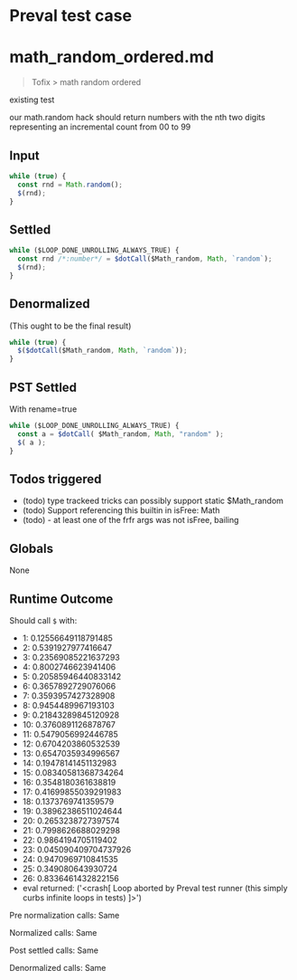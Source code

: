 # Preval test case

# math_random_ordered.md

> Tofix > math random ordered
>
>

existing test

our math.random hack should return numbers with the nth two digits representing
an incremental count from 00 to 99

## Input

`````js filename=intro
while (true) {
  const rnd = Math.random();
  $(rnd);
}
`````


## Settled


`````js filename=intro
while ($LOOP_DONE_UNROLLING_ALWAYS_TRUE) {
  const rnd /*:number*/ = $dotCall($Math_random, Math, `random`);
  $(rnd);
}
`````


## Denormalized
(This ought to be the final result)

`````js filename=intro
while (true) {
  $($dotCall($Math_random, Math, `random`));
}
`````


## PST Settled
With rename=true

`````js filename=intro
while ($LOOP_DONE_UNROLLING_ALWAYS_TRUE) {
  const a = $dotCall( $Math_random, Math, "random" );
  $( a );
}
`````


## Todos triggered


- (todo) type trackeed tricks can possibly support static $Math_random
- (todo) Support referencing this builtin in isFree: Math
- (todo) - at least one of the frfr args was not isFree, bailing


## Globals


None


## Runtime Outcome


Should call `$` with:
 - 1: 0.12556649118791485
 - 2: 0.5391927977416647
 - 3: 0.23569085221637293
 - 4: 0.8002746623941406
 - 5: 0.20585946440833142
 - 6: 0.3657892729076066
 - 7: 0.3593957427328908
 - 8: 0.9454489967193103
 - 9: 0.21843289845120928
 - 10: 0.3760891126878767
 - 11: 0.5479056992446785
 - 12: 0.6704203860532539
 - 13: 0.6547035934996567
 - 14: 0.19478141451132983
 - 15: 0.08340581368734264
 - 16: 0.3548180361638819
 - 17: 0.41699855039291983
 - 18: 0.1373769741359579
 - 19: 0.38962386511024644
 - 20: 0.2653238727397574
 - 21: 0.7998626688029298
 - 22: 0.9864194705119402
 - 23: 0.045090409704737926
 - 24: 0.9470969710841535
 - 25: 0.349080643930724
 - 26: 0.8336461432822156
 - eval returned: ('<crash[ Loop aborted by Preval test runner (this simply curbs infinite loops in tests) ]>')

Pre normalization calls: Same

Normalized calls: Same

Post settled calls: Same

Denormalized calls: Same
